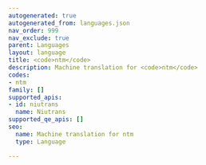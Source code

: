 ```yaml
---
autogenerated: true
autogenerated_from: languages.json
nav_order: 999
nav_exclude: true
parent: Languages
layout: language
title: <code>ntm</code>
description: Machine translation for <code>ntm</code>
codes:
- ntm
family: []
supported_apis:
- id: niutrans
  name: Niutrans
supported_qe_apis: []
seo:
  name: Machine translation for ntm
  type: Language

---
```



